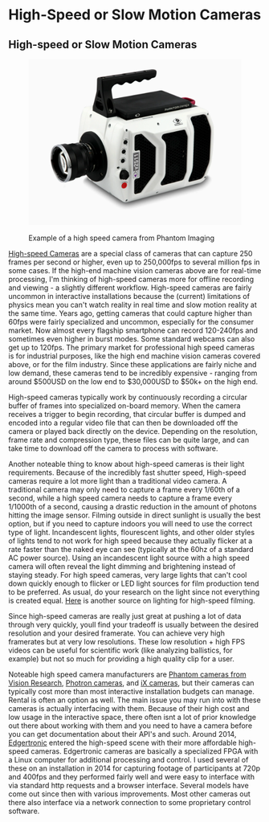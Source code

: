 # High-Speed or Slow Motion Cameras

## High-speed or Slow Motion Cameras

<figure><img src="../.gitbook/assets/slow-cam-inline.jpg.webp" alt=""><figcaption><p>Example of a high speed camera from Phantom Imaging</p></figcaption></figure>

[High-speed Cameras](https://en.wikipedia.org/wiki/High-speed\_camera) are a special class of cameras that can capture 250 frames per second or higher, even up to 250,000fps to several million fps in some cases. If the high-end machine vision cameras above are for real-time processing, I'm thinking of high-speed cameras more for offline recording and viewing - a slightly different workflow. High-speed cameras are fairly uncommon in interactive installations because the (current) limitations of physics mean you can't watch reality in real time and slow motion reality at the same time. Years ago, getting cameras that could capture higher than 60fps were fairly specialized and uncommon, especially for the consumer market. Now almost every flagship smartphone can record 120-240fps and sometimes even higher in burst modes. Some standard webcams can also get up to 120fps. The primary market for professional high speed cameras is for industrial purposes, like the high end machine vision cameras covered above, or for the film industry. Since these applications are fairly niche and low demand, these cameras tend to be incredibly expensive - ranging from around $500USD on the low end to $30,000USD to $50k+ on the high end.

High-speed cameras typically work by continuously recording a circular buffer of frames into specialized on-board memory. When the camera receives a trigger to begin recording, that circular buffer is dumped and encoded into a regular video file that can then be downloaded off the camera or played back directly on the device. Depending on the resolution, frame rate and compression type, these files can be quite large, and can take time to download off the camera to process with software.

Another noteable thing to know about high-speed cameras is their light requirements. Because of the incredibly fast shutter speed, High-speed cameras require a lot more light than a traditional video camera. A traditional camera may only need to capture a frame every 1/60th of a second, while a high speed camera needs to capture a frame every 1/1000th of a second, causing a drastic reduction in the amount of photons hitting the image sensor. Filming outside in direct sunlight is usually the best option, but if you need to capture indoors you will need to use the correct type of light. Incandescent lights, flourescent lights, and other older styles of lights tend to not work for high speed because they actually flicker at a rate faster than the naked eye can see (typically at the 60hz of a standard AC power source). Using an incandescent light source with a high speed camera will often reveal the light dimming and brightening instead of staying steady. For high speed cameras, very large lights that can't cool down quickly enough to flicker or LED light sources for film production tend to be preferred. As usual, do your research on the light since not everything is created equal. [Here](https://www.lovehighspeed.com/lighting-for-high-speed/) is another source on lighting for high-speed filming.

Since high-speed cameras are really just great at pushing a lot of data through very quickly, youll find your tradeoff is usually between the desired resolution and your desired framerate. You can achieve very high framerates but at very low resolutions. These low resolution + high FPS videos can be useful for scientific work (like analyzing ballistics, for example) but not so much for providing a high quality clip for a user.

Noteable high speed camera manufacturers are [Phantom cameras from Vision Research](https://www.phantomhighspeed.com), [Photron cameras](https://photron.com), and [iX cameras](https://www.ix-cameras.com), but their cameras can typically cost more than most interactive installation budgets can manage. Rental is often an option as well. The main issue you may run into with these cameras is actually interfacing with them. Because of their high cost and low usage in the interactive space, there often isnt a lot of prior knowledge out there about working with them and you need to have a camera before you can get documentation about their API's and such. Around 2014, [Edgertronic](https://edgertronic.com) entered the high-speed scene with their more affordable high-speed cameras. Edgertronic cameras are basically a specialized FPGA with a Linux computer for additional processing and control. I used several of these on an installation in 2014 for capturing footage of participants at 720p and 400fps and they performed fairly well and were easy to interface with via standard http requests and a browser interface. Several models have come out since then with various improvements. Most other cameras out there also interface via a network connection to some proprietary control software.
